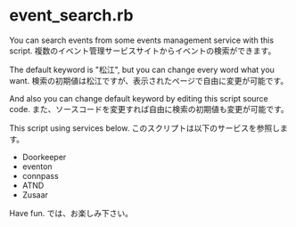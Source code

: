 # event_search.rb

You can search events from some events management service with this script.
複数のイベント管理サービスサイトからイベントの検索ができます。

The default keyword is "松江", but you can change every word what you want.
検索の初期値は松江ですが、表示されたページで自由に変更が可能です。

And also you can change default keyword by editing this script source code.
また、ソースコードを変更すれば自由に検索の初期値も変更が可能です。

This script using services below.
このスクリプトは以下のサービスを参照します。

- Doorkeeper
- eventon
- connpass
- ATND
- Zusaar

Have fun.
では、お楽しみ下さい。

